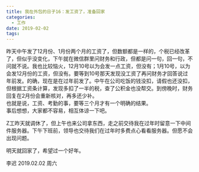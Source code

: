 ```yaml
---
title: 我在外包的日子16：发工资了，准备回家
categories:
  - 工作
date: 2019-02-02
tags:
---
```

昨天中午发了12月份、1月份两个月的工资了，但数额都是一样的，个税已经改革了，但似乎没变化，下午就在微信群里问财务和行政，但都是问一句，回一句，不问就不说。我也比较恼火，12月10号以为会发一点工资，但没有；1月10号，以为会发12月份的工资，但没有。要等到10号那天发现没工资了再问财务才回答说过年前发。的确，现在是在过年前发了。中午在公司吃饭的钱没扣，请假也还没扣，但根据工资条计算，发现多扣了一半的税，查了公积金也没帮交。到傍晚时，财务回复在2月份会重新核对，再多还少补。  
也就是说，工资、考勤的事，要等三个月才有一个明确的结果。  
事后想想，大家都不容易，相互体谅一下吧。  
<!-- more -->

Z工昨天就调休了，但上午也来公司拿东西，走之前交待我在过年时留意一下中间件服务器。下午下班前，领导也交待我们在过年时多费点心看看服务器。但愿不会出现问题。  

明天就回家了，希望过一个好年。  

李迟 2019.02.02 周六
